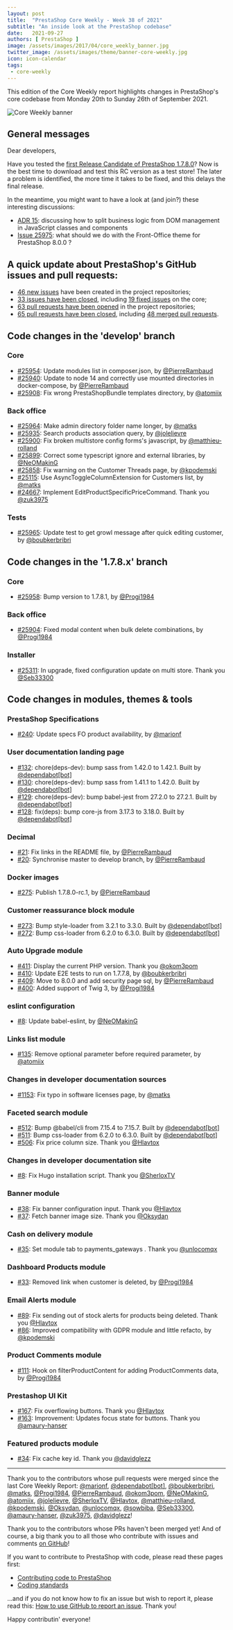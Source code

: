 ```yaml
---
layout: post
title:  "PrestaShop Core Weekly - Week 38 of 2021"
subtitle: "An inside look at the PrestaShop codebase"
date:   2021-09-27
authors: [ PrestaShop ]
image: /assets/images/2017/04/core_weekly_banner.jpg
twitter_image: /assets/images/theme/banner-core-weekly.jpg
icon: icon-calendar
tags:
 - core-weekly
---
```


This edition of the Core Weekly report highlights changes in PrestaShop's core codebase from Monday 20th to Sunday 26th of September 2021.

![Core Weekly banner](/assets/images/2018/12/banner-core-weekly.jpg)

## General messages

Dear developers,

Have you tested the [first Release Candidate of PrestaShop 1.7.8.0](https://build.prestashop.com/news/prestashop-1-7-8-0-rc-release/)? Now is the best time to download and test this RC version as a test store! The later a problem is identified, the more time it takes to be fixed, and this delays the final release.

In the meantime, you might want to have a look at (and join?) these interesting discussions:
- [ADR 15](https://github.com/PrestaShop/ADR/pull/21): discussing how to split business logic from DOM management in JavaScript classes and components
- [Issue 25975](https://github.com/PrestaShop/PrestaShop/issues/25975): what should we do with the Front-Office theme for PrestaShop 8.0.0 ?


## A quick update about PrestaShop's GitHub issues and pull requests:

- [46 new issues](https://github.com/search?q=org%3APrestaShop+is%3Apublic++-repo%3Aprestashop%2Fprestashop.github.io++is%3Aissue+created%3A2021-09-20..2021-09-26) have been created in the project repositories;
- [33 issues have been closed](https://github.com/search?q=org%3APrestaShop+is%3Apublic++-repo%3Aprestashop%2Fprestashop.github.io++is%3Aissue+closed%3A2021-09-20..2021-09-26), including [19 fixed issues](https://github.com/search?q=org%3APrestaShop+is%3Apublic++-repo%3Aprestashop%2Fprestashop.github.io++is%3Aissue+label%3Afixed+closed%3A2021-09-20..2021-09-26) on the core;
- [63 pull requests have been opened](https://github.com/search?q=org%3APrestaShop+is%3Apublic++-repo%3Aprestashop%2Fprestashop.github.io++is%3Apr+created%3A2021-09-20..2021-09-26) in the project repositories;
- [65 pull requests have been closed](https://github.com/search?q=org%3APrestaShop+is%3Apublic++-repo%3Aprestashop%2Fprestashop.github.io++is%3Apr+closed%3A2021-09-20..2021-09-26), including [48 merged pull requests](https://github.com/search?q=org%3APrestaShop+is%3Apublic++-repo%3Aprestashop%2Fprestashop.github.io++is%3Apr+merged%3A2021-09-20..2021-09-26).
        


## Code changes in the 'develop' branch


### Core
* [#25954](https://github.com/PrestaShop/PrestaShop/pull/25954): Update modules list in composer.json, by [@PierreRambaud](https://github.com/PierreRambaud)
* [#25940](https://github.com/PrestaShop/PrestaShop/pull/25940): Update to node 14 and correctly use mounted directories in docker-compose, by [@PierreRambaud](https://github.com/PierreRambaud)
* [#25908](https://github.com/PrestaShop/PrestaShop/pull/25908): Fix wrong PrestaShopBundle templates directory, by [@atomiix](https://github.com/atomiix)


### Back office
* [#25964](https://github.com/PrestaShop/PrestaShop/pull/25964): Make admin directory folder name longer, by [@matks](https://github.com/matks)
* [#25935](https://github.com/PrestaShop/PrestaShop/pull/25935): Search products association query, by [@jolelievre](https://github.com/jolelievre)
* [#25900](https://github.com/PrestaShop/PrestaShop/pull/25900): Fix broken multistore config forms's javascript, by [@matthieu-rolland](https://github.com/matthieu-rolland)
* [#25899](https://github.com/PrestaShop/PrestaShop/pull/25899): Correct some typescript ignore and external libraries, by [@NeOMakinG](https://github.com/NeOMakinG)
* [#25858](https://github.com/PrestaShop/PrestaShop/pull/25858): Fix warning on the Customer Threads page, by [@kpodemski](https://github.com/kpodemski)
* [#25115](https://github.com/PrestaShop/PrestaShop/pull/25115): Use AsyncToggleColumnExtension for Customers list, by [@matks](https://github.com/matks)
* [#24667](https://github.com/PrestaShop/PrestaShop/pull/24667): Implement EditProductSpecificPriceCommand. Thank you [@zuk3975](https://github.com/zuk3975)


### Tests
* [#25965](https://github.com/PrestaShop/PrestaShop/pull/25965): Update test to get growl message after quick editing customer, by [@boubkerbribri](https://github.com/boubkerbribri)


## Code changes in the '1.7.8.x' branch


### Core
* [#25958](https://github.com/PrestaShop/PrestaShop/pull/25958): Bump version to 1.7.8.1, by [@Progi1984](https://github.com/Progi1984)


### Back office
* [#25904](https://github.com/PrestaShop/PrestaShop/pull/25904): Fixed modal content when bulk delete combinations, by [@Progi1984](https://github.com/Progi1984)


### Installer
* [#25311](https://github.com/PrestaShop/PrestaShop/pull/25311): In upgrade, fixed configuration update on multi store. Thank you [@Seb33300](https://github.com/Seb33300)


## Code changes in modules, themes & tools


### PrestaShop Specifications
* [#240](https://github.com/PrestaShop/prestashop-specs/pull/240): Update specs FO product availability, by [@marionf](https://github.com/marionf)


### User documentation landing page
* [#132](https://github.com/PrestaShop/user-documentation-landing/pull/132): chore(deps-dev): bump sass from 1.42.0 to 1.42.1. Built by [@dependabot[bot]](https://github.com/apps/dependabot)
* [#130](https://github.com/PrestaShop/user-documentation-landing/pull/130): chore(deps-dev): bump sass from 1.41.1 to 1.42.0. Built by [@dependabot[bot]](https://github.com/apps/dependabot)
* [#129](https://github.com/PrestaShop/user-documentation-landing/pull/129): chore(deps-dev): bump babel-jest from 27.2.0 to 27.2.1. Built by [@dependabot[bot]](https://github.com/apps/dependabot)
* [#128](https://github.com/PrestaShop/user-documentation-landing/pull/128): fix(deps): bump core-js from 3.17.3 to 3.18.0. Built by [@dependabot[bot]](https://github.com/apps/dependabot)


### Decimal
* [#21](https://github.com/PrestaShop/decimal/pull/21): Fix links in the README file, by [@PierreRambaud](https://github.com/PierreRambaud)
* [#20](https://github.com/PrestaShop/decimal/pull/20): Synchronise master to develop branch, by [@PierreRambaud](https://github.com/PierreRambaud)


### Docker images
* [#275](https://github.com/PrestaShop/docker/pull/275): Publish 1.7.8.0-rc.1, by [@PierreRambaud](https://github.com/PierreRambaud)


### Customer reassurance block module
* [#273](https://github.com/PrestaShop/blockreassurance/pull/273): Bump style-loader from 3.2.1 to 3.3.0. Built by [@dependabot[bot]](https://github.com/apps/dependabot)
* [#272](https://github.com/PrestaShop/blockreassurance/pull/272): Bump css-loader from 6.2.0 to 6.3.0. Built by [@dependabot[bot]](https://github.com/apps/dependabot)


### Auto Upgrade module
* [#411](https://github.com/PrestaShop/autoupgrade/pull/411): Display the current PHP version. Thank you [@okom3pom](https://github.com/okom3pom)
* [#410](https://github.com/PrestaShop/autoupgrade/pull/410): Update E2E tests to run on 1.7.7.8, by [@boubkerbribri](https://github.com/boubkerbribri)
* [#409](https://github.com/PrestaShop/autoupgrade/pull/409): Move to 8.0.0 and add security page sql, by [@PierreRambaud](https://github.com/PierreRambaud)
* [#400](https://github.com/PrestaShop/autoupgrade/pull/400): Added support of Twig 3, by [@Progi1984](https://github.com/Progi1984)


### eslint configuration
* [#8](https://github.com/PrestaShop/eslint-config/pull/8): Update babel-eslint, by [@NeOMakinG](https://github.com/NeOMakinG)


### Links list module
* [#135](https://github.com/PrestaShop/ps_linklist/pull/135): Remove optional parameter before required parameter, by [@atomiix](https://github.com/atomiix)


### Changes in developer documentation sources
* [#1153](https://github.com/PrestaShop/docs/pull/1153): Fix typo in software licenses page, by [@matks](https://github.com/matks)


### Faceted search module
* [#512](https://github.com/PrestaShop/ps_facetedsearch/pull/512): Bump @babel/cli from 7.15.4 to 7.15.7. Built by [@dependabot[bot]](https://github.com/apps/dependabot)
* [#511](https://github.com/PrestaShop/ps_facetedsearch/pull/511): Bump css-loader from 6.2.0 to 6.3.0. Built by [@dependabot[bot]](https://github.com/apps/dependabot)
* [#506](https://github.com/PrestaShop/ps_facetedsearch/pull/506): Fix price column size. Thank you [@Hlavtox](https://github.com/Hlavtox)


### Changes in developer documentation site
* [#8](https://github.com/PrestaShop/devdocs-site/pull/8): Fix Hugo installation script. Thank you [@SherloxTV](https://github.com/SherloxTV)


### Banner module
* [#38](https://github.com/PrestaShop/ps_banner/pull/38): Fix banner configuration input. Thank you [@Hlavtox](https://github.com/Hlavtox)
* [#37](https://github.com/PrestaShop/ps_banner/pull/37): Fetch banner image size. Thank you [@Oksydan](https://github.com/Oksydan)


### Cash on delivery module
* [#35](https://github.com/PrestaShop/ps_cashondelivery/pull/35): Set module tab to payments_gateways . Thank you [@unlocomqx](https://github.com/unlocomqx)


### Dashboard Products module
* [#33](https://github.com/PrestaShop/dashproducts/pull/33): Removed link when customer is deleted, by [@Progi1984](https://github.com/Progi1984)


### Email Alerts module
* [#89](https://github.com/PrestaShop/ps_emailalerts/pull/89): Fix sending out of stock alerts for products being deleted. Thank you [@Hlavtox](https://github.com/Hlavtox)
* [#86](https://github.com/PrestaShop/ps_emailalerts/pull/86): Improved compatibility with GDPR module and little refacto, by [@kpodemski](https://github.com/kpodemski)


### Product Comments module
* [#111](https://github.com/PrestaShop/productcomments/pull/111): Hook on filterProductContent for adding ProductComments data, by [@Progi1984](https://github.com/Progi1984)


### Prestashop UI Kit
* [#167](https://github.com/PrestaShop/prestashop-ui-kit/pull/167): Fix overflowing buttons. Thank you [@Hlavtox](https://github.com/Hlavtox)
* [#163](https://github.com/PrestaShop/prestashop-ui-kit/pull/163): Improvement: Updates focus state for buttons. Thank you [@amaury-hanser](https://github.com/amaury-hanser)


### Featured products module
* [#34](https://github.com/PrestaShop/ps_featuredproducts/pull/34): Fix cache key id. Thank you [@davidglezz](https://github.com/davidglezz)


<hr />

Thank you to the contributors whose pull requests were merged since the last Core Weekly Report: [@marionf](https://github.com/marionf), [@dependabot[bot]](https://github.com/apps/dependabot), [@boubkerbribri](https://github.com/boubkerbribri), [@matks](https://github.com/matks), [@Progi1984](https://github.com/Progi1984), [@PierreRambaud](https://github.com/PierreRambaud), [@okom3pom](https://github.com/okom3pom), [@NeOMakinG](https://github.com/NeOMakinG), [@atomiix](https://github.com/atomiix), [@jolelievre](https://github.com/jolelievre), [@SherloxTV](https://github.com/SherloxTV), [@Hlavtox](https://github.com/Hlavtox), [@matthieu-rolland](https://github.com/matthieu-rolland), [@kpodemski](https://github.com/kpodemski), [@Oksydan](https://github.com/Oksydan), [@unlocomqx](https://github.com/unlocomqx), [@sowbiba](https://github.com/sowbiba), [@Seb33300](https://github.com/Seb33300), [@amaury-hanser](https://github.com/amaury-hanser), [@zuk3975](https://github.com/zuk3975), [@davidglezz](https://github.com/davidglezz)!

Thank you to the contributors whose PRs haven't been merged yet! And of course, a big thank you to all those who contribute with issues and comments [on GitHub](https://github.com/PrestaShop/PrestaShop)!

If you want to contribute to PrestaShop with code, please read these pages first:

 * [Contributing code to PrestaShop](https://devdocs.prestashop.com/1.7/contribute/contribution-guidelines/)
 * [Coding standards](https://devdocs.prestashop.com/1.7/development/coding-standards/)

...and if you do not know how to fix an issue but wish to report it, please read this: [How to use GitHub to report an issue](https://devdocs.prestashop.com/1.7/contribute/contribute-reporting-issues/). Thank you!

Happy contributin' everyone!

